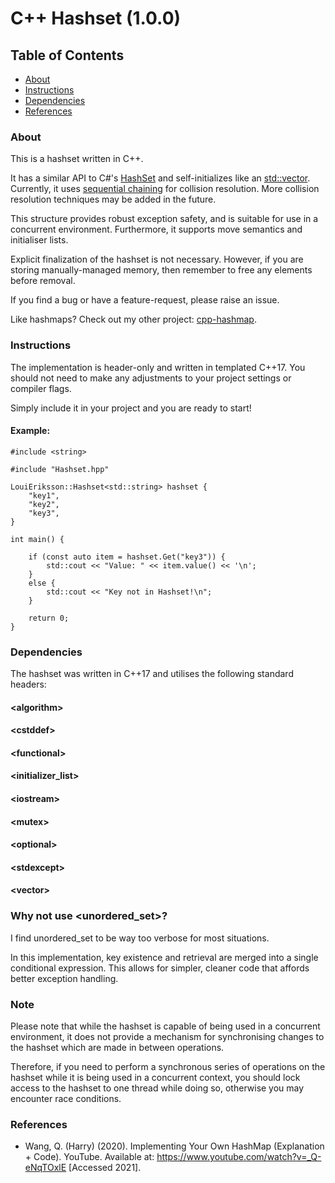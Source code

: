 # C++ Hashset (1.0.0)

## Table of Contents

- [About](#About)
- [Instructions](#Instructions)
- [Dependencies](#Dependencies)
- [References](#References)

### About

This is a hashset written in C++.

It has a similar API to C#'s [HashSet](https://learn.microsoft.com/en-us/dotnet/api/system.collections.generic.hashset-1?view=net-8.0)  and self-initializes like an [std::vector](https://en.cppreference.com/w/cpp/container/vector). Currently, it uses [sequential chaining](https://en.wikipedia.org/wiki/Hash_table#Separate_chaining) for collision resolution. More collision resolution techniques may be added in the future.

This structure provides robust exception safety, and is suitable for use in a concurrent environment. Furthermore, it supports move semantics and initialiser lists.

Explicit finalization of the hashset is not necessary. However, if you are storing manually-managed memory, then remember to free any elements before removal.

If you find a bug or have a feature-request, please raise an issue.

Like hashmaps? Check out my other project: [cpp-hashmap](https://github.com/wolgemoth/cpp-hashmap).

### Instructions

The implementation is header-only and written in templated C++17. You should not need to make any adjustments to your project settings or compiler flags. 

Simply include it in your project and you are ready to start!

#### Example:
    
    #include <string>
    
    #include "Hashset.hpp"
    
    LouiEriksson::Hashset<std::string> hashset {
        "key1",
        "key2",
        "key3",
    }

    int main() {

        if (const auto item = hashset.Get("key3")) {
            std::cout << "Value: " << item.value() << '\n';
        }
        else {
            std::cout << "Key not in Hashset!\n";
        }

        return 0;
    }

### Dependencies

The hashset was written in C++17 and utilises the following standard headers:

#### &lt;algorithm&gt;
#### &lt;cstddef&gt;
#### &lt;functional&gt;
#### &lt;initializer_list&gt;
#### &lt;iostream&gt;
#### &lt;mutex&gt;
#### &lt;optional&gt;
#### &lt;stdexcept&gt;
#### &lt;vector&gt;

### Why not use &lt;unordered_set&gt;?

I find unordered_set to be way too verbose for most situations.

In this implementation, key existence and retrieval are merged into a single conditional expression. This allows for simpler, cleaner code that affords better exception handling.

### Note

Please note that while the hashset is capable of being used in a concurrent environment, it does not provide a mechanism for synchronising changes to the hashset which are made in between operations.

Therefore, if you need to perform a synchronous series of operations on the hashset while it is being used in a concurrent context, you should lock access to the hashset to one thread while doing so, otherwise you may encounter race conditions.

### References

- Wang, Q. (Harry) (2020). Implementing Your Own HashMap (Explanation + Code). YouTube. Available at: https://www.youtube.com/watch?v=_Q-eNqTOxlE [Accessed 2021].
